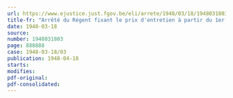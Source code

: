 ```yaml
---
url: https://www.ejustice.just.fgov.be/eli/arrete/1948/03/18/1948031803/justel
title-fr: "Arrêté du Régent fixant le prix d'entretien à partir du 1er janvier 1948, dans les maisons de refuge et dépôts de mendicité"
date: 1948-03-18
source:
number: 1948031803
page: 888888
case: 1948-03-18/03
publication: 1948-04-18
starts:
modifies:
pdf-original:
pdf-consolidated:
---
```


